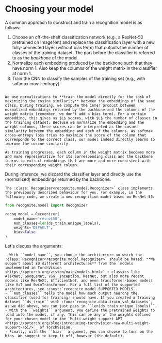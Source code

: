 # Choosing your model

A common approach to construct and train a recognition model is as follows:

1. Choose an off-the-shelf classification network (e.g., a ResNet-50 pretrained on ImageNet) and replace the classification layer with a new fully-connected layer (without bias term) that outputs the number of classes of the training dataset. The part before the classifier is referred to as the *backbone* of the model.
2. Normalize each embedding produced by the backbone such that they have norm 1. Also keep the columns of the weight matrix in the classifier at norm 1.
3. Train the CNN to classify the samples of the training set (e.g., with softmax cross-entropy).

```{note}

We use normalizations to **train the model directly for the task of maximizing the cosine similarity** between the embeddings of the same class. During training, we compute the inner product between normalized embeddings returned by the backbone and the columns of the weight matrix (remember, we don't add a bias term). For a certain embedding, this gives us $L$ scores, with $L$ the number of classes in the training dataset. Because we normalize the embedding and the weight columns, these scores can be interpreted as the cosine similarity between the embedding and each of the columns. As softmax cross-entropy loss tries to maximize the score of the column that corresponds to the correct class, our model indeed directly learns to improve the cosine similarity.

As training progresses, each column in the weight matrix becomes more and more representative for its corresponding class and the backbone learns to extract embeddings that are more and more consistent with their corresponding weight column.
```

During inference, we discard the classifier layer and directly use the (normalized) embeddings returned by the backbone.

```{eval-rst}
The :class:`Recognizer<recognite.model.Recognizer>` class implements the previously described behaviour for you. For example, in the following code, we create a new recognition model based on ResNet-50:
```


```python
from recognite.model import Recognizer

recog_model = Recognizer(
    model_name='resnet50',
    num_classes=len(ds_train.unique_labels),
    weights='DEFAULT',
    bias=False
)
```

Let's discuss the arguments:

```{eval-rst}
- With ``model_name``, you choose the architecture on which the :class:`Recognizer<recognite.model.Recognizer>` should be based. **We support about 80 different architectures** from the `models implemented in TorchVision <https://pytorch.org/vision/main/models.html>`_: classics like AlexNet, GoogLeNet, VGG, Inception, ResNet, but also more recent models like ResNeXt, EfficientNet, and even transformer-based models like ViT and SwinTransformer. For a full list of the supported architectures, see :const:`recognite.model.SUPPORTED_MODELS`.
- ``num_classes`` tells the model how much output neurons the classifier (used for training) should have. If you created a training dataset ``ds_train`` with :func:`recognite.data.train_val_datasets`, as we did above, you can just pass in ``len(ds_train.unique_labels)``.
- With the ``weights`` argument, you define the pretrained weights to load into the model, if any. This can be any of the weights defined for your chosen model in the `Multi-weight support API <https://pytorch.org/blog/introducing-torchvision-new-multi-weight-support-api/>`_ of TorchVision.
- Finally, with the ``bias`` argument, you can choose to turn on the bias. We suggest to keep it off, however (the default).
```
